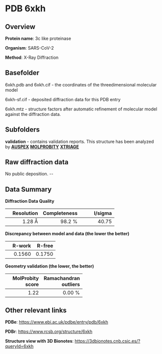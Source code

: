 # PDB 6xkh

## Overview

**Protein name**: 3c like proteinase

**Organism**: SARS-CoV-2

**Method**: X-Ray Diffraction



## Basefolder

6xkh.pdb and 6xkh.cif - the coordinates of the threedimensional molecular model

6xkh-sf.cif - deposited diffraction data for this PDB entry

6xkh.mtz - structure factors after automatic refinement of molecular model against the diffraction data.

## Subfolders





**validation** - contains validation reports. This structure has been analyzed by [**AUSPEX**](https://github.com/thorn-lab/coronavirus_structural_task_force/tree/master/pdb/3c_like_proteinase/SARS-CoV-2/6xkh/validation/auspex)  [**MOLPROBITY**](https://github.com/thorn-lab/coronavirus_structural_task_force/tree/master/pdb/3c_like_proteinase/SARS-CoV-2/6xkh/validation/molprobity) [**XTRIAGE**](https://github.com/thorn-lab/coronavirus_structural_task_force/blob/master/pdb/3c_like_proteinase/SARS-CoV-2/6xkh/validation/Xtriage_output.log)  



## Raw diffraction data

No public deposition. --<br> 

## Data Summary
**Diffraction Data Quality**

|   | Resolution | Completeness| I/sigma |
|---|-------------:|----------------:|--------------:|
|   |1.28 Å|98.2  %|<img width=50/>40.75|

**Discrepancy between model and data (the lower the better)**

|   | **R-work**| **R-free**   
|---|-------------:|----------------:|           
||  0.1560|  0.1750|

**Geometry validation (the lower, the better)**

|   |**MolProbity<br>score**| **Ramachandran<br>outliers** 
|---|-------------:|----------------:|
||  1.22|  0.00 %|

 

 



## Other relevant links 
**PDBe**:  https://www.ebi.ac.uk/pdbe/entry/pdb/6xkh
 
**PDBr**: https://www.rcsb.org/structure/6xkh 

**Structure view with 3D Bionotes**: https://3dbionotes.cnb.csic.es/?queryId=6xkh

